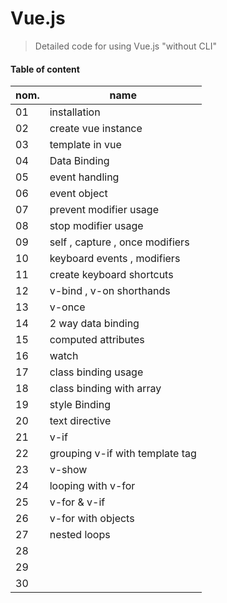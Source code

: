 # Vue.js
> Detailed code for using Vue.js "without CLI"
#### Table of content 

| nom.  | name  |
|---|---|
| 01  | installation  |
| 02 | create vue instance  |
| 03  | template in vue  |
| 04  | Data Binding  |
| 05  | event handling  
| 06 | event object  |  
| 07  | prevent modifier usage  |
| 08  | stop modifier usage  | 
| 09  | self , capture , once modifiers  |
| 10  | keyboard events , modifiers  | 
| 11  |  create keyboard shortcuts|
| 12 | v-bind , v-on shorthands  |
| 13  | v-once   |
| 14 | 2 way data binding |
| 15 | computed attributes |
| 16 | watch |
| 17 |class binding usage |
| 18 | class binding with array|
| 19| style Binding|
| 20| text directive|
| 21| v-if|
| 22| grouping v-if with template tag|
| 23| v-show|
| 24| looping with v-for|
| 25| v-for & v-if|
| 26| v-for with  objects|
| 27| nested loops|
| 28||
| 29||
| 30||




